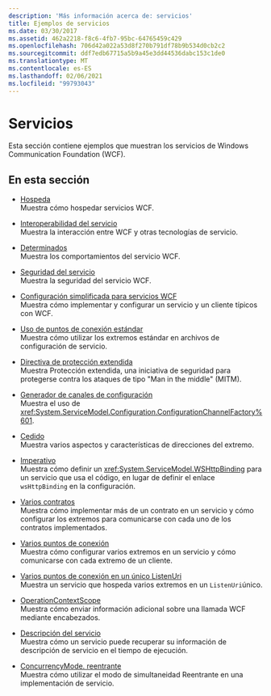 ```yaml
---
description: 'Más información acerca de: servicios'
title: Ejemplos de servicios
ms.date: 03/30/2017
ms.assetid: 462a2218-f8c6-4fb7-95bc-64765459c429
ms.openlocfilehash: 706d42a022a53d8f270b791df78b9b534d0cb2c2
ms.sourcegitcommit: ddf7edb67715a5b9a45e3dd44536dabc153c1de0
ms.translationtype: MT
ms.contentlocale: es-ES
ms.lasthandoff: 02/06/2021
ms.locfileid: "99793043"
---
```

# <a name="services"></a>Servicios

Esta sección contiene ejemplos que muestran los servicios de Windows Communication Foundation (WCF).

## <a name="in-this-section"></a>En esta sección

- [Hospeda](../feature-details/hosting.md)\
Muestra cómo hospedar servicios WCF.

- [Interoperabilidad del servicio](service-interoperability.md)\
Muestra la interacción entre WCF y otras tecnologías de servicio.

- [Determinados](behaviors.md)\
Muestra los comportamientos del servicio WCF.

- [Seguridad del servicio](service-security.md)\
Muestra la seguridad del servicio WCF.

- [Configuración simplificada para servicios WCF](simplified-configuration-for-wcf-services.md)\
Muestra cómo implementar y configurar un servicio y un cliente típicos con WCF.

- [Uso de puntos de conexión estándar](usage-of-standard-endpoints.md)\
Muestra cómo utilizar los extremos estándar en archivos de configuración de servicio.

- [Directiva de protección extendida](extended-protection-policy.md)\
Muestra Protección extendida, una iniciativa de seguridad para protegerse contra los ataques de tipo "Man in the middle" (MITM).

- [Generador de canales de configuración](configuration-channel-factory.md)\
Muestra el uso de <xref:System.ServiceModel.Configuration.ConfigurationChannelFactory%601>.

- [Cedido](addressing.md)\
Muestra varios aspectos y características de direcciones del extremo.

- [Imperativo](imperative.md)\
Muestra cómo definir un <xref:System.ServiceModel.WSHttpBinding> para un servicio que usa el código, en lugar de definir el enlace `wsHttpBinding` en la configuración.

- [Varios contratos](multiple-contracts.md)\
Muestra cómo implementar más de un contrato en un servicio y cómo configurar los extremos para comunicarse con cada uno de los contratos implementados.

- [Varios puntos de conexión](multiple-endpoints.md)\
Muestra cómo configurar varios extremos en un servicio y cómo comunicarse con cada extremo de un cliente.

- [Varios puntos de conexión en un único ListenUri](multiple-endpoints-at-a-single-listenuri.md)\
Muestra un servicio que hospeda varios extremos en un `ListenUri`único.

- [OperationContextScope](operationcontextscope.md)\
Muestra cómo enviar información adicional sobre una llamada WCF mediante encabezados.

- [Descripción del servicio](service-description.md)\
Muestra cómo un servicio puede recuperar su información de descripción de servicio en el tiempo de ejecución.

- [ConcurrencyMode. reentrante](concurrencymode-reentrant.md)\
Muestra cómo utilizar el modo de simultaneidad Reentrante en una implementación de servicio.
